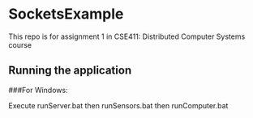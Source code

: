 # SocketsExample
This repo is for assignment 1 in CSE411: Distributed Computer Systems course


## Running the application

###For Windows:

Execute runServer.bat then runSensors.bat then runComputer.bat
